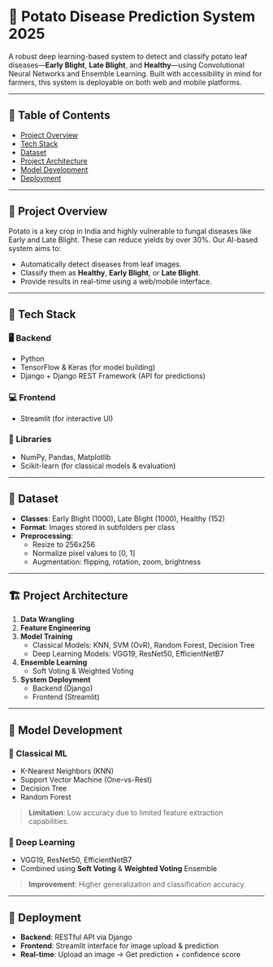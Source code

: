 # 🥔 Potato Disease Prediction System 2025

A robust deep learning-based system to detect and classify potato leaf diseases—**Early Blight**, **Late Blight**, and **Healthy**—using Convolutional Neural Networks and Ensemble Learning. Built with accessibility in mind for farmers, this system is deployable on both web and mobile platforms.

---

## 📌 Table of Contents
- [Project Overview](#project-overview)
- [Tech Stack](#tech-stack)
- [Dataset](#dataset)
- [Project Architecture](#project-architecture)
- [Model Development](#model-development)
- [Deployment](#deployment)
---

## 🌱 Project Overview

Potato is a key crop in India and highly vulnerable to fungal diseases like Early and Late Blight. These can reduce yields by over 30%. Our AI-based system aims to:
- Automatically detect diseases from leaf images.
- Classify them as **Healthy**, **Early Blight**, or **Late Blight**.
- Provide results in real-time using a web/mobile interface.

---

## 🧰 Tech Stack

### 🖥️ Backend
- Python
- TensorFlow & Keras (for model building)
- Django + Django REST Framework (API for predictions)

### 💻 Frontend
- Streamlit (for interactive UI)

### 🧪 Libraries
- NumPy, Pandas, Matplotlib
- Scikit-learn (for classical models & evaluation)

---

## 📂 Dataset

- **Classes**: Early Blight (1000), Late Blight (1000), Healthy (152)
- **Format**: Images stored in subfolders per class
- **Preprocessing**: 
  - Resize to 256x256
  - Normalize pixel values to [0, 1]
  - Augmentation: flipping, rotation, zoom, brightness

---

## 🏗️ Project Architecture

1. **Data Wrangling**
2. **Feature Engineering**
3. **Model Training**
   - Classical Models: KNN, SVM (OvR), Random Forest, Decision Tree
   - Deep Learning Models: VGG19, ResNet50, EfficientNetB7
4. **Ensemble Learning**
   - Soft Voting & Weighted Voting
5. **System Deployment**
   - Backend (Django)
   - Frontend (Streamlit)

---

## 🧠 Model Development

### 🧪 Classical ML
- K-Nearest Neighbors (KNN)
- Support Vector Machine (One-vs-Rest)
- Decision Tree
- Random Forest

> **Limitation**: Low accuracy due to limited feature extraction capabilities.

### 🤖 Deep Learning
- VGG19, ResNet50, EfficientNetB7
- Combined using **Soft Voting** & **Weighted Voting** Ensemble

> **Improvement**: Higher generalization and classification accuracy.

---

## 🚀 Deployment

- **Backend**: RESTful API via Django
- **Frontend**: Streamlit interface for image upload & prediction
- **Real-time**: Upload an image → Get prediction + confidence score
